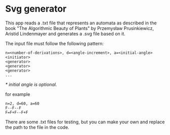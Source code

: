 # Svg generator

This app reads a .txt file that represents an automata as described in the book "The Algorithmic Beauty of Plants" by Przemysław Prusinkiewicz, Aristid Lindenmayer and generates a .svg file based on it.

The input file must follow the following pattern:

```
n=<number-of-derivations>, d=<angle-increment>, a=<initial-angle>
<initiator>
<generator>
<generator>
<generator>
...
```
_* initial angle is optional._

for example
```
n=2, d=60, a=60
F--F--F
F=F+F--F+F
```
There are some .txt files for testing, but you can make your own and replace the path to the file in the code.